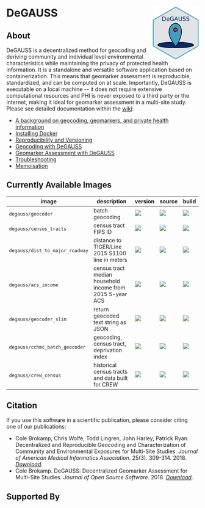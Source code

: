 # DeGAUSS <a href='https://degauss-org.github.io/DeGAUSS/'><img src='DeGAUSS_hex.png' align="right" height="138.5" /></a>

## About

DeGAUSS is a decentralized method for geocoding and deriving community and individual level environmental characteristics while maintaining the privacy of protected health information. It is a standalone and versatile software application based on containerization.  This means that geomarker assessment is reproducible, standardized, and can be computed on at scale. Importantly, DeGAUSS is executable on a local machine -- it does not require extensive computational resources and PHI is never exposed to a third party or the internet, making it ideal for geomarker assessment in a multi-site study. Please see detailed documentation within the [wiki](https://github.com/degauss-org/DeGAUSS/wiki):

- [A background on geocoding, geomarkers, and private health information](https://github.com/cole-brokamp/DeGAUSS/wiki/Background)
- [Installing Docker](https://github.com/cole-brokamp/degauss-org/wiki/Installing-Docker)
- [Reproducibility and Versioning](https://github.com/degauss-org/DeGAUSS/wiki/Reproducibility-and-Versioning)
- [Geocoding with DeGAUSS](https://github.com/degauss-org/DeGAUSS/wiki/Geocoding-with-DeGAUSS)
- [Geomarker Assessment with DeGAUSS](https://github.com/degauss-org/DeGAUSS/wiki/Geomarker-Assessment-with-DeGAUSS)
- [Troubleshooting](https://github.com/degauss-org/DeGAUSS/wiki/Troubleshooting)
- [Memoisation](https://github.com/degauss-org/DeGAUSS/wiki/Memoisation)

## Currently Available Images

| **image** |  **description** | **version** | **source** | **build** |
|-----------|------------------|-------------|------------|------------------|
`degauss/geocoder` | batch geocoding | [![](https://img.shields.io/github/tag-date/cole-brokamp/geocoder.svg?label=&style=flat-square)](https://github.com/cole-brokamp/geocoder/releases) | [![](https://img.shields.io/github/languages/code-size/cole-brokamp/geocoder.svg?colorB=9cf&label=&logo=github&logoColor=black&style=flat-square)](https://github.com/cole-brokamp/geocoder) | [![](https://img.shields.io/docker/automated/degauss/geocoder.svg?label=&logo=docker&style=flat-square)](https://cloud.docker.com/u/degauss/repository/docker/degauss/geocoder) | 
`degauss/census_tracts`  | census tract FIPS ID | [![](https://img.shields.io/github/tag-date/cole-brokamp/DeGAUSS.svg?label=&style=flat-square)](https://github.com/cole-brokamp/DeGAUSS/releases) | [![](https://img.shields.io/github/languages/code-size/cole-brokamp/DeGAUSS.svg?colorB=9cf&label=&logo=github&logoColor=black&style=flat-square)](https://github.com/cole-brokamp/DeGAUSS/tree/master/census_tracts) | [![](https://img.shields.io/docker/automated/degauss/census_tracts.svg?label=&logo=docker&style=flat-square)](https://cloud.docker.com/u/degauss/repository/docker/degauss/census_tracts) | 
`degauss/dist_to_major_roadway` | distance to TIGER/Line 2015 S1100 line in meters | [![](https://img.shields.io/github/tag-date/cole-brokamp/DeGAUSS.svg?label=&style=flat-square)](https://github.com/cole-brokamp/DeGAUSS/releases) | [![](https://img.shields.io/github/languages/code-size/cole-brokamp/DeGAUSS.svg?colorB=9cf&label=&logo=github&logoColor=black&style=flat-square)](https://github.com/cole-brokamp/DeGAUSS/tree/master/dist_to_major_roadway) | [![](https://img.shields.io/docker/automated/degauss/dist_to_major_roadway.svg?label=&logo=docker&style=flat-square)](https://cloud.docker.com/u/degauss/repository/docker/degauss/dist_to_major_roadway) | 
`degauss/acs_income` | census tract median household income from 2015 5-year ACS | [![](https://img.shields.io/github/tag-date/cole-brokamp/DeGAUSS.svg?label=&style=flat-square)](https://github.com/cole-brokamp/DeGAUSS/releases) | [![](https://img.shields.io/github/languages/code-size/cole-brokamp/DeGAUSS.svg?colorB=9cf&label=&logo=github&logoColor=black&style=flat-square)](https://github.com/cole-brokamp/DeGAUSS/tree/master/ACS_income) | [![](https://img.shields.io/docker/automated/degauss/acs_income.svg?label=&logo=docker&style=flat-square)](https://cloud.docker.com/u/degauss/repository/docker/degauss/acs_income) | 
`degauss/geocoder_slim` | return geocoded text string as JSON | [![](https://img.shields.io/github/tag-date/cole-brokamp/geocoder_slim.svg?label=&style=flat-square)](https://github.com/cole-brokamp/geocoder_slim/releases) | [![](https://img.shields.io/github/languages/code-size/cole-brokamp/geocoder_slim.svg?colorB=9cf&label=&logo=github&logoColor=black&style=flat-square)](https://github.com/cole-brokamp/geocoder_slim) | [![](https://img.shields.io/docker/automated/degauss/geocoder_slim.svg?label=&logo=docker&style=flat-square)](https://cloud.docker.com/u/degauss/repository/docker/degauss/geocoder_slim) | 
| `degauss/cchmc_batch_geocoder` | geocoding, census tract, deprivation index | [![](https://img.shields.io/github/tag-date/cole-brokamp/cchmc_batch_geocoder.svg?label=&style=flat-square)](https://github.com/cole-brokamp/cchmc_batch_geocoder/releases) | [![](https://img.shields.io/github/languages/code-size/cole-brokamp/cchmc_batch_geocoder.svg?colorB=9cf&label=&logo=github&logoColor=black&style=flat-square)](https://github.com/cole-brokamp/cchmc_batch_geocoder) | [![](https://img.shields.io/docker/automated/degauss/cchmc_batch_geocoder.svg?label=&logo=docker&style=flat-square)](https://cloud.docker.com/u/degauss/repository/docker/degauss/cchmc_batch_geocoder) | 
`degauss/crew_census` | historical census tracts and data built for CREW | [![](https://img.shields.io/github/tag-date/cole-brokamp/crew_census.svg?label=&style=flat-square)](https://github.com/cole-brokamp/crew_census/releases) | [![](https://img.shields.io/github/languages/code-size/cole-brokamp/crew_census.svg?colorB=9cf&label=&logo=github&logoColor=black&style=flat-square)](https://github.com/cole-brokamp/crew_census) | [![](https://img.shields.io/docker/automated/degauss/crew_census.svg?label=&logo=docker&style=flat-square)](https://cloud.docker.com/u/degauss/repository/docker/degauss/crew_census) | 

## Citation

If you use this software in a scientific publication, please consider citing one of our publications:

- Cole Brokamp, Chris Wolfe, Todd Lingren, John Harley, Patrick Ryan. Decentralized and Reproducible Geocoding and Characterization of Community and Environmental Exposures for Multi-Site Studies. *Journal of American Medical Informatics Association*. 25(3). 309-314. 2018. [*Download*](https://colebrokamp-website.s3.amazonaws.com/publications/Brokamp_JAMIA_2017.pdf).
- Cole Brokamp. DeGAUSS: Decentralized Geomarker Assessment for Multi-Site Studies. *Journal of Open Source Software*. 2018. [*Download*](https://colebrokamp-website.s3.amazonaws.com/publications/Brokamp_JOSS_2018.pdf).

## Supported By
